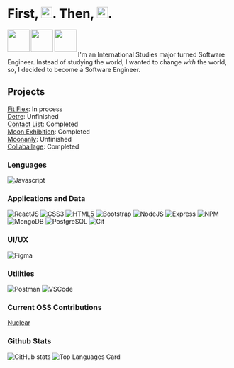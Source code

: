 
# First, <img src="https://cdn0.iconfinder.com/data/icons/miscellaneous-59-solid/128/cup_coffee-cup_coffee_tea_beverage_-1024.png" width="25px"/>. Then, <img src="https://cdn0.iconfinder.com/data/icons/miscellaneous-59-solid/128/javascript_programming_software_coding_java-1024.png" width="25px"/>.


[<img align="left"  width="50px" src="https://cdn3.iconfinder.com/data/icons/fantasy-social-1/512/LinkedIn-1024.png" />][linkedin]
[<img align="left"  width="50px" src="https://cdn3.iconfinder.com/data/icons/fantasy-social-1/512/Twitter-1024.png" />][twitter]
[<img align="left"  width="50px" src="https://cdn3.iconfinder.com/data/icons/fantasy-social-1/512/Google-1024.png" />][gmail]
</br>
</br>

I'm an International Studies major turned Software Engineer. Instead of studying the world, I wanted to change *with* the world, so, I decided to become a Software Engineer. 

## Projects
[Fit Flex](https://github.com/jamieeunice/fit-flex): In process
<br/>
[Detre](https://github.com/jamieeunice/detre): Unfinished
<br/>
[Contact List](https://github.com/jamieeunice/visa-contact-list): Completed
<br/>
[Moon Exhibition](https://github.com/jamieeunice/moon-exhibition): Completed
<br/>
[Moonanly](https://github.com/jamieeunice/moonanly): Unfinished
<br/>
[Collaballage](https://github.com/Team-Lilith/capstone): Completed
<br/>

### Lenguages 
![Javascript](https://img.shields.io/badge/-JavaScript-EDD222?style=flat&logo=javascript&logoColor=white)

### Applications and Data
![ReactJS](https://img.shields.io/badge/-ReactJS-ffffff?style=flat&logo=react&logoColor=white)
![CSS3](https://img.shields.io/badge/-CSS3-ffffff?style=flat&logo=css3)
![HTML5](https://img.shields.io/badge/-HTML5-ffffff?style=flat&logo=html5&logoColor=white)
![Bootstrap](https://img.shields.io/badge/-Bootstrap-ffffff?style=flat&logo=bootstrap&logoColor=white)
![NodeJS](http://img.shields.io/badge/-NodeJS-ffffff?style=flat&logo=node.js&logoColor=white)
![Express](http://img.shields.io/badge/-Express-ffffff?style=flat&logo=express&logoColor=white)
![NPM](https://img.shields.io/badge/-NPM-ffffff?style=flat&logo=npm&logoColor=white)
![MongoDB](http://img.shields.io/badge/-MongoDB-ffffff?style=flat&logo=mongodb&logoColor=white)
![PostgreSQL](https://img.shields.io/badge/PostgreSQL-ffffff?style=flat&logo=postgresql&logoColor=white)
![Git](https://img.shields.io/badge/-Git-ffffff?style=flat&logo=git&logoColor=white)

### UI/UX
![Figma](https://img.shields.io/badge/-Figma-ffffff?style=flat&logo=figma&logoColor=white)

### Utilities
![Postman](https://img.shields.io/badge/-Postman-ffffff?style=flat&logo=postman&logoColor=white)
![VSCode](https://img.shields.io/badge/-VSCode-ffffff?style=flat&logo=visual-studio-code&logoColor=white)

### Current OSS Contributions
[Nuclear](https://github.com/nukeop/nuclear)
<br/>

### Github Stats
![GitHub stats](https://github-readme-stats.vercel.app/api?username=jamieeunice&theme=graywhite&show_icons=true)
![Top Languages Card](https://github-readme-stats.vercel.app/api/top-langs/?username=jamieeunice&layout=compact)


[linkedin]: https://www.linkedin.com/in/jamieeunice/
[twitter]: https://www.twitter.com/jeimiyuniseu/
[gmail]: jamieecarrasquillo@gmail.com
